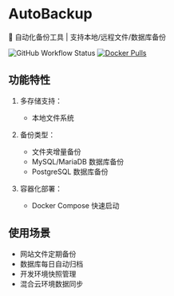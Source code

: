 # AutoBackup

📁 自动化备份工具 | 支持本地/远程文件/数据库备份

![GitHub Workflow Status](https://img.shields.io/github/workflow/status/dxer/autobackup/CI)
[![Docker Pulls](https://img.shields.io/docker/pulls/dxer/autobackup)](https://hub.docker.com/r/dxer/autobackup)

## 功能特性

1. 多存储支持：
   - 本地文件系统

2. 备份类型：
   - 文件夹增量备份
   - MySQL/MariaDB 数据库备份
   - PostgreSQL 数据库备份

3. 容器化部署：
   - Docker Compose 快速启动

## 使用场景
- 网站文件定期备份
- 数据库每日自动归档
- 开发环境快照管理
- 混合云环境数据同步
